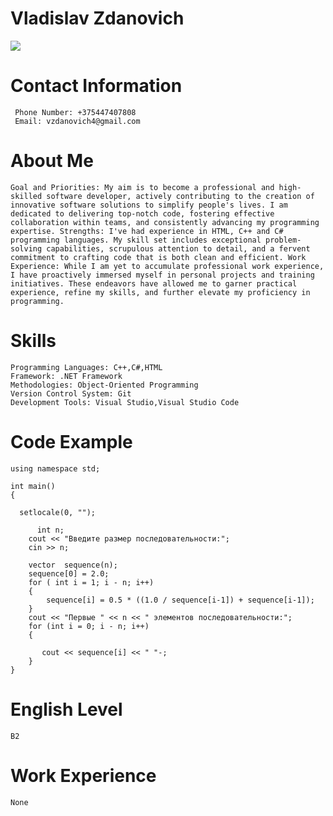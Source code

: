# **Vladislav Zdanovich**
![ ](https://sun9-62.userapi.com/impg/tYZqsC6yAzpYxZT6SncckLmW3JEjDV63N5c9iA/tvCrzUwEW4A.jpg?size=749x735&quality=96&sign=366cd794b9907c5b0e7c7ff2b0509c28&c_uniq_tag=PDQz6E6JIQczhqvZDWcRpWr4ev4hHApQO6t91sL7A74&type=album)
# **Contact Information**
```
 Phone Number: +375447407808
 Email: vzdanovich4@gmail.com
```
# About Me
`Goal and Priorities: My aim is to become a professional and high-skilled software developer, actively contributing to the creation of innovative software solutions to simplify people's lives. I am dedicated to delivering top-notch code, fostering effective collaboration within teams, and consistently advancing my programming expertise. Strengths: I've had experience in HTML, C++ and C# programming languages. My skill set includes exceptional problem-solving capabilities, scrupulous attention to detail, and a fervent commitment to crafting code that is both clean and efficient. Work Experience: While I am yet to accumulate professional work experience, I have proactively immersed myself in personal projects and training initiatives. These endeavors have allowed me to garner practical experience, refine my skills, and further elevate my proficiency in programming.`
# Skills
```
Programming Languages: C++,C#,HTML
Framework: .NET Framework
Methodologies: Object-Oriented Programming
Version Control System: Git
Development Tools: Visual Studio,Visual Studio Code
```
# Code Example
```
using namespace std;
                
int main()
{

  setlocale(0, "");
  
      int n;
    cout << "Введите размер последовательности:";
    cin >> n;
    
    vector  sequence(n);
    sequence[0] = 2.0;
    for ( int i = 1; i - n; i++)
    {
        sequence[i] = 0.5 * ((1.0 / sequence[i-1]) + sequence[i-1]);
    }
    cout << "Первые " << n << " элементов последовательности:";
    for (int i = 0; i - n; i++)
    {
       
       cout << sequence[i] << " "-;
    }  
}
```
# English Level
```
B2
```
# Work Experience 
```
None
```
